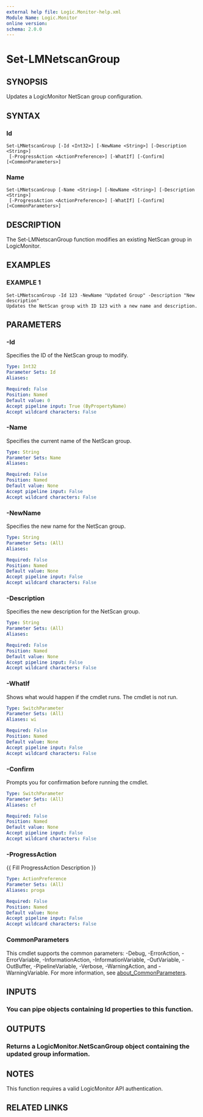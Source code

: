 ```yaml
---
external help file: Logic.Monitor-help.xml
Module Name: Logic.Monitor
online version:
schema: 2.0.0
---
```


# Set-LMNetscanGroup

## SYNOPSIS
Updates a LogicMonitor NetScan group configuration.

## SYNTAX

### Id
```
Set-LMNetscanGroup [-Id <Int32>] [-NewName <String>] [-Description <String>]
 [-ProgressAction <ActionPreference>] [-WhatIf] [-Confirm] [<CommonParameters>]
```

### Name
```
Set-LMNetscanGroup [-Name <String>] [-NewName <String>] [-Description <String>]
 [-ProgressAction <ActionPreference>] [-WhatIf] [-Confirm] [<CommonParameters>]
```

## DESCRIPTION
The Set-LMNetscanGroup function modifies an existing NetScan group in LogicMonitor.

## EXAMPLES

### EXAMPLE 1
```
Set-LMNetscanGroup -Id 123 -NewName "Updated Group" -Description "New description"
Updates the NetScan group with ID 123 with a new name and description.
```

## PARAMETERS

### -Id
Specifies the ID of the NetScan group to modify.

```yaml
Type: Int32
Parameter Sets: Id
Aliases:

Required: False
Position: Named
Default value: 0
Accept pipeline input: True (ByPropertyName)
Accept wildcard characters: False
```

### -Name
Specifies the current name of the NetScan group.

```yaml
Type: String
Parameter Sets: Name
Aliases:

Required: False
Position: Named
Default value: None
Accept pipeline input: False
Accept wildcard characters: False
```

### -NewName
Specifies the new name for the NetScan group.

```yaml
Type: String
Parameter Sets: (All)
Aliases:

Required: False
Position: Named
Default value: None
Accept pipeline input: False
Accept wildcard characters: False
```

### -Description
Specifies the new description for the NetScan group.

```yaml
Type: String
Parameter Sets: (All)
Aliases:

Required: False
Position: Named
Default value: None
Accept pipeline input: False
Accept wildcard characters: False
```

### -WhatIf
Shows what would happen if the cmdlet runs. The cmdlet is not run.

```yaml
Type: SwitchParameter
Parameter Sets: (All)
Aliases: wi

Required: False
Position: Named
Default value: None
Accept pipeline input: False
Accept wildcard characters: False
```

### -Confirm
Prompts you for confirmation before running the cmdlet.

```yaml
Type: SwitchParameter
Parameter Sets: (All)
Aliases: cf

Required: False
Position: Named
Default value: None
Accept pipeline input: False
Accept wildcard characters: False
```

### -ProgressAction
{{ Fill ProgressAction Description }}

```yaml
Type: ActionPreference
Parameter Sets: (All)
Aliases: proga

Required: False
Position: Named
Default value: None
Accept pipeline input: False
Accept wildcard characters: False
```

### CommonParameters
This cmdlet supports the common parameters: -Debug, -ErrorAction, -ErrorVariable, -InformationAction, -InformationVariable, -OutVariable, -OutBuffer, -PipelineVariable, -Verbose, -WarningAction, and -WarningVariable. For more information, see [about_CommonParameters](http://go.microsoft.com/fwlink/?LinkID=113216).

## INPUTS

### You can pipe objects containing Id properties to this function.
## OUTPUTS

### Returns a LogicMonitor.NetScanGroup object containing the updated group information.
## NOTES
This function requires a valid LogicMonitor API authentication.

## RELATED LINKS
